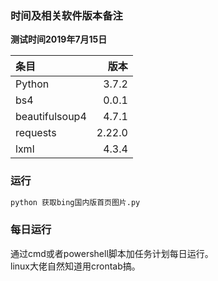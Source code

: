 ### 时间及相关软件版本备注
**测试时间2019年7月15日**  

| 条目           |   版本 |
| :------------- | -----: |
| Python         |  3.7.2 |
| bs4            |  0.0.1 |
| beautifulsoup4 |  4.7.1 |
| requests       | 2.22.0 |
| lxml           |  4.3.4 |

### 运行
```cmd
python 获取bing国内版首页图片.py
```
### 每日运行
通过cmd或者powershell脚本加任务计划每日运行。  
linux大佬自然知道用crontab搞。
